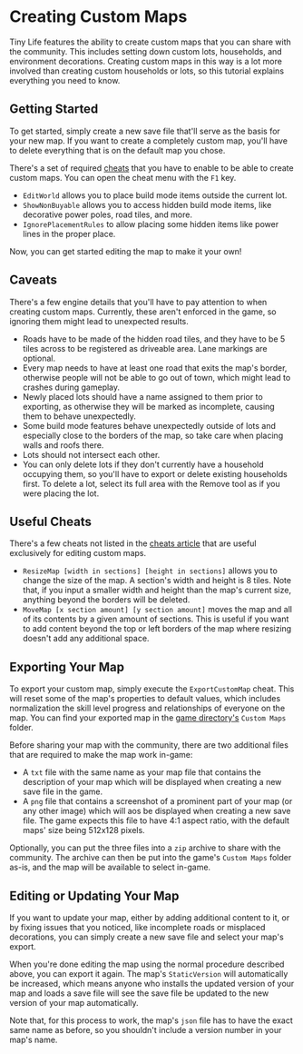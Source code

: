 # Creating Custom Maps

Tiny Life features the ability to create custom maps that you can share with the community. This includes setting down custom lots, households, and environment decorations. Creating custom maps in this way is a lot more involved than creating custom households or lots, so this tutorial explains everything you need to know.

## Getting Started
To get started, simply create a new save file that'll serve as the basis for your new map. If you want to create a completely custom map, you'll have to delete everything that is on the default map you chose.

There's a set of required [cheats](cheats.md) that you have to enable to be able to create custom maps. You can open the cheat menu with the `F1` key.
- `EditWorld` allows you to place build mode items outside the current lot.
- `ShowNonBuyable` allows you to access hidden build mode items, like decorative power poles, road tiles, and more.
- `IgnorePlacementRules` to allow placing some hidden items like power lines in the proper place.

Now, you can get started editing the map to make it your own!

## Caveats
There's a few engine details that you'll have to pay attention to when creating custom maps. Currently, these aren't enforced in the game, so ignoring them might lead to unexpected results.
- Roads have to be made of the hidden road tiles, and they have to be 5 tiles across to be registered as driveable area. Lane markings are optional.
- Every map needs to have at least one road that exits the map's border, otherwise people will not be able to go out of town, which might lead to crashes during gameplay.
- Newly placed lots should have a name assigned to them prior to exporting, as otherwise they will be marked as incomplete, causing them to behave unexpectedly.
- Some build mode features behave unexpectedly outside of lots and especially close to the borders of the map, so take care when placing walls and roofs there.
- Lots should not intersect each other.
- You can only delete lots if they don't currently have a household occupying them, so you'll have to export or delete existing households first. To delete a lot, select its full area with the Remove tool as if you were placing the lot.

## Useful Cheats
There's a few cheats not listed in the [cheats article](cheats.md) that are useful exclusively for editing custom maps.
- `ResizeMap [width in sections] [height in sections]` allows you to change the size of the map. A section's width and height is 8 tiles. Note that, if you input a smaller width and height than the map's current size, anything beyond the borders will be deleted.
- `MoveMap [x section amount] [y section amount]` moves the map and all of its contents by a given amount of sections. This is useful if you want to add content beyond the top or left borders of the map where resizing doesn't add any additional space.

## Exporting Your Map
To export your custom map, simply execute the `ExportCustomMap` cheat. This will reset some of the map's properties to default values, which includes normalization the skill level progress and relationships of everyone on the map. You can find your exported map in the [game directory's](game_dir.md) `Custom Maps` folder.

Before sharing your map with the community, there are two additional files that are required to make the map work in-game:
- A `txt` file with the same name as your map file that contains the description of your map which will be displayed when creating a new save file in the game.
- A `png` file that contains a screenshot of a prominent part of your map (or any other image) which will aos be displayed when creating a new save file. The game expects this file to have 4:1 aspect ratio, with the default maps' size being 512x128 pixels.

Optionally, you can put the three files into a `zip` archive to share with the community. The archive can then be put into the game's `Custom Maps` folder as-is, and the map will be available to select in-game.

## Editing or Updating Your Map
If you want to update your map, either by adding additional content to it, or by fixing issues that you noticed, like incomplete roads or misplaced decorations, you can simply create a new save file and select your map's export.

When you're done editing the map using the normal procedure described above, you can export it again. The map's `StaticVersion` will automatically be increased, which means anyone who installs the updated version of your map and loads a save file will see the save file be updated to the new version of your map automatically.

Note that, for this process to work, the map's `json` file has to have the exact same name as before, so you shouldn't include a version number in your map's name.
